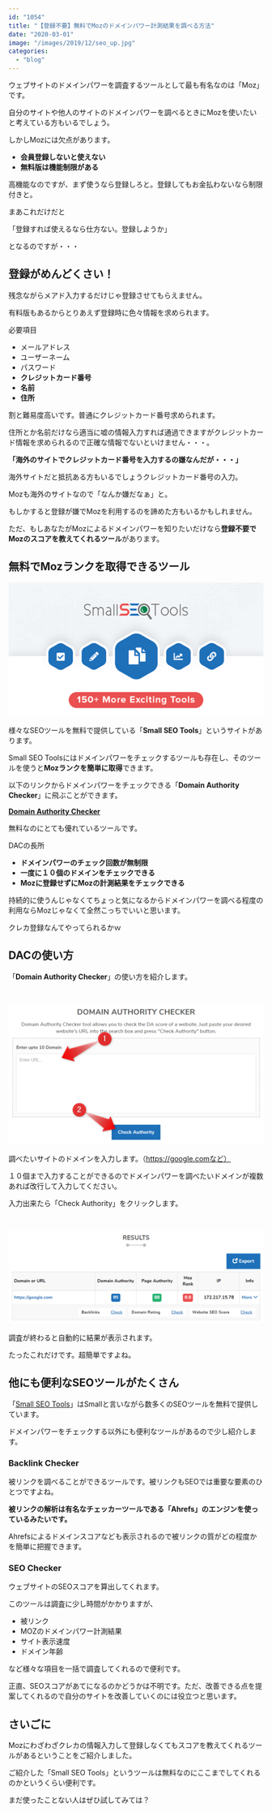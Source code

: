 ```yaml
---
id: "1054"
title: "【登録不要】無料でMozのドメインパワー計測結果を調べる方法"
date: "2020-03-01"
image: "/images/2019/12/seo_up.jpg"
categories: 
  - "blog"
---
```


ウェブサイトのドメインパワーを調査するツールとして最も有名なのは「Moz」です。

自分のサイトや他人のサイトのドメインパワーを調べるときにMozを使いたいと考えている方もいるでしょう。

しかしMozには欠点があります。

- **会員登録しないと使えない**
- **無料版は機能制限がある**

高機能なのですが、まず使うなら登録しろと。登録してもお金払わないなら制限付きと。

まあこれだけだと

「登録すれば使えるなら仕方ない。登録しようか」

となるのですが・・・

## 登録がめんどくさい！

残念ながらメアド入力するだけじゃ登録させてもらえません。

有料版もあるからとりあえず登録時に色々情報を求められます。

必要項目

- メールアドレス
- ユーザーネーム
- パスワード
- **クレジットカード番号**
- **名前**
- **住所**

割と難易度高いです。普通にクレジットカード番号求められます。

住所とか名前だけなら適当に嘘の情報入力すれば通過できますがクレジットカード情報を求められるので正確な情報でないといけません・・・。

**「海外のサイトでクレジットカード番号を入力するの嫌なんだが・・・」**

海外サイトだと抵抗ある方もいるでしょうクレジットカード番号の入力。

Mozも海外のサイトなので「なんか嫌だなぁ」と。

もしかすると登録が嫌でMozを利用するのを諦めた方もいるかもしれません。

ただ、もしあなたがMozによるドメインパワーを知りたいだけなら**登録不要でMozのスコアを教えてくれるツール**があります。

## 無料でMozランクを取得できるツール

![](/images/2020/03/sstools_pr.png)

様々なSEOツールを無料で提供している「**Small SEO Tools**」というサイトがあります。

Small SEO Toolsにはドメインパワーをチェックするツールも存在し、そのツールを使うと**Mozランクを簡単に取得**できます。

以下のリンクからドメインパワーをチェックできる「**Domain Authority Checker**」に飛ぶことができます。

[**Domain Authority Checker**](https://smallseotools.com/domain-authority-checker/)

無料なのにとても優れているツールです。

DACの長所

- **ドメインパワーのチェック回数が無制限**
- **一度に１０個のドメインをチェックできる**
- **Mozに登録せずにMozの計測結果をチェックできる**

持続的に使うんじゃなくてちょっと気になるからドメインパワーを調べる程度の利用ならMozじゃなくて全然こっちでいいと思います。

クレカ登録なんてやってられるかｗ

## DACの使い方

「**Domain Authority Checker**」の使い方を紹介します。

 

![](/images/2020/03/DAC1.png)

調べたいサイトのドメインを入力します。（https://google.comなど）

１０個まで入力することができるのでドメインパワーを調べたいドメインが複数あれば改行して入力してください。

入力出来たら「Check Authority」をクリックします。

 

![](/images/2020/03/DAC2.png)

調査が終わると自動的に結果が表示されます。

たったこれだけです。超簡単ですよね。

## 他にも便利なSEOツールがたくさん

「[Small SEO Tools](https://smallseotools.com/)」はSmallと言いながら数多くのSEOツールを無料で提供しています。

ドメインパワーをチェックする以外にも便利なツールがあるので少し紹介します。

### Backlink Checker

被リンクを調べることができるツールです。被リンクもSEOでは重要な要素のひとつですよね。

**被リンクの解析は有名なチェッカーツールである「Ahrefs」のエンジンを使っているみたいです。**

Ahrefsによるドメインスコアなども表示されるので被リンクの質がどの程度かを簡単に把握できます。

### SEO Checker

ウェブサイトのSEOスコアを算出してくれます。

このツールは調査に少し時間がかかりますが、

- 被リンク
- MOZのドメインパワー計測結果
- サイト表示速度
- ドメイン年齢

など様々な項目を一括で調査してくれるので便利です。

正直、SEOスコアがあてになるのかどうかは不明です。ただ、改善できる点を提案してくれるので自分のサイトを改善していくのには役立つと思います。

## さいごに

Mozにわざわざクレカの情報入力して登録しなくてもスコアを教えてくれるツールがあるということをご紹介しました。

ご紹介した「Small SEO Tools」というツールは無料なのにここまでしてくれるのかというくらい便利です。

まだ使ったことない人はぜひ試してみては？
